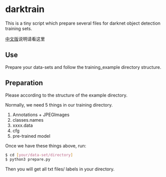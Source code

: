# darktrain

This is a tiny script which prepare several files for darknet object detection training sets.

[中文版](https://github.com/cookedsteak/darktrain/blob/master/README_zh.md)说明请看这里

## Use

Prepare your data-sets and follow the training_example directory structure.

## Preparation

Please according to the structure of the example directory.

Normally, we need 5 things in our training directory.

1. Annotations + JPEGImages
2. classes.names
3. xxxx.data
4. cfg
5. pre-trained model

Once we have these things above, run:

```bash
$ cd [your/data-set/directory]
$ python3 prepare.py
```

Then you will get all txt files/ labels in your directory.



